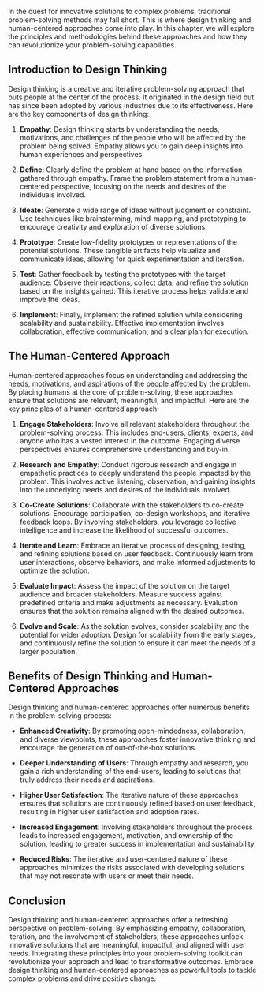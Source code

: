 
In the quest for innovative solutions to complex problems, traditional problem-solving methods may fall short. This is where design thinking and human-centered approaches come into play. In this chapter, we will explore the principles and methodologies behind these approaches and how they can revolutionize your problem-solving capabilities.

Introduction to Design Thinking
-------------------------------

Design thinking is a creative and iterative problem-solving approach that puts people at the center of the process. It originated in the design field but has since been adopted by various industries due to its effectiveness. Here are the key components of design thinking:

1. **Empathy**: Design thinking starts by understanding the needs, motivations, and challenges of the people who will be affected by the problem being solved. Empathy allows you to gain deep insights into human experiences and perspectives.

2. **Define**: Clearly define the problem at hand based on the information gathered through empathy. Frame the problem statement from a human-centered perspective, focusing on the needs and desires of the individuals involved.

3. **Ideate**: Generate a wide range of ideas without judgment or constraint. Use techniques like brainstorming, mind-mapping, and prototyping to encourage creativity and exploration of diverse solutions.

4. **Prototype**: Create low-fidelity prototypes or representations of the potential solutions. These tangible artifacts help visualize and communicate ideas, allowing for quick experimentation and iteration.

5. **Test**: Gather feedback by testing the prototypes with the target audience. Observe their reactions, collect data, and refine the solution based on the insights gained. This iterative process helps validate and improve the ideas.

6. **Implement**: Finally, implement the refined solution while considering scalability and sustainability. Effective implementation involves collaboration, effective communication, and a clear plan for execution.

The Human-Centered Approach
---------------------------

Human-centered approaches focus on understanding and addressing the needs, motivations, and aspirations of the people affected by the problem. By placing humans at the core of problem-solving, these approaches ensure that solutions are relevant, meaningful, and impactful. Here are the key principles of a human-centered approach:

1. **Engage Stakeholders**: Involve all relevant stakeholders throughout the problem-solving process. This includes end-users, clients, experts, and anyone who has a vested interest in the outcome. Engaging diverse perspectives ensures comprehensive understanding and buy-in.

2. **Research and Empathy**: Conduct rigorous research and engage in empathetic practices to deeply understand the people impacted by the problem. This involves active listening, observation, and gaining insights into the underlying needs and desires of the individuals involved.

3. **Co-Create Solutions**: Collaborate with the stakeholders to co-create solutions. Encourage participation, co-design workshops, and iterative feedback loops. By involving stakeholders, you leverage collective intelligence and increase the likelihood of successful outcomes.

4. **Iterate and Learn**: Embrace an iterative process of designing, testing, and refining solutions based on user feedback. Continuously learn from user interactions, observe behaviors, and make informed adjustments to optimize the solution.

5. **Evaluate Impact**: Assess the impact of the solution on the target audience and broader stakeholders. Measure success against predefined criteria and make adjustments as necessary. Evaluation ensures that the solution remains aligned with the desired outcomes.

6. **Evolve and Scale**: As the solution evolves, consider scalability and the potential for wider adoption. Design for scalability from the early stages, and continuously refine the solution to ensure it can meet the needs of a larger population.

Benefits of Design Thinking and Human-Centered Approaches
---------------------------------------------------------

Design thinking and human-centered approaches offer numerous benefits in the problem-solving process:

* **Enhanced Creativity**: By promoting open-mindedness, collaboration, and diverse viewpoints, these approaches foster innovative thinking and encourage the generation of out-of-the-box solutions.

* **Deeper Understanding of Users**: Through empathy and research, you gain a rich understanding of the end-users, leading to solutions that truly address their needs and aspirations.

* **Higher User Satisfaction**: The iterative nature of these approaches ensures that solutions are continuously refined based on user feedback, resulting in higher user satisfaction and adoption rates.

* **Increased Engagement**: Involving stakeholders throughout the process leads to increased engagement, motivation, and ownership of the solution, leading to greater success in implementation and sustainability.

* **Reduced Risks**: The iterative and user-centered nature of these approaches minimizes the risks associated with developing solutions that may not resonate with users or meet their needs.

Conclusion
----------

Design thinking and human-centered approaches offer a refreshing perspective on problem-solving. By emphasizing empathy, collaboration, iteration, and the involvement of stakeholders, these approaches unlock innovative solutions that are meaningful, impactful, and aligned with user needs. Integrating these principles into your problem-solving toolkit can revolutionize your approach and lead to transformative outcomes. Embrace design thinking and human-centered approaches as powerful tools to tackle complex problems and drive positive change.
